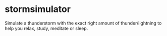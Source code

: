 # stormsimulator
Simulate a thunderstorm with the exact right amount of thunder/lightning to help you relax, study, meditate or sleep.
